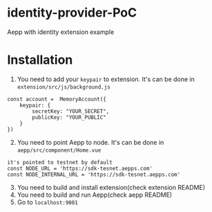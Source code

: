 # identity-provider-PoC
Aepp with identity extension example

# Installation
1) You need to add your `keypair` to extension. It's can be done in `extension/src/js/background.js`
```
const account =  MemoryAccount({
    keypair: {
        secretKey: "YOUR_SECRET",
        publicKey: "YOUR_PUBLIC"
    }
})
```
2) You need to point Aepp to node. It's can be done in `aepp/src/component/Home.vue`
``` 
it's pointed to testnet by default
const NODE_URL = 'https://sdk-tesnet.aepps.com'
const NODE_INTERNAL_URL = 'https://sdk-tesnet.aepps.com'
```

3) You need to build and install extension(check extension README)
4) You need to build and run Aepp(check aepp README)
5) Go to `localhost:9001`